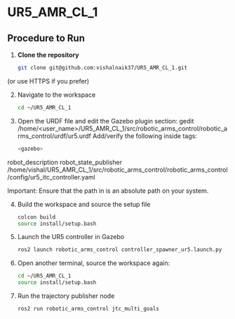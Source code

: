 # UR5_AMR_CL_1

## Procedure to Run

1. **Clone the repository**
   ```bash
   git clone git@github.com:vishalnaik37/UR5_AMR_CL_1.git

(or use HTTPS if you prefer)

2. Navigate to the workspace
   ```bash
   cd ~/UR5_AMR_CL_1

3. Open the URDF file and edit the Gazebo plugin section:
   gedit /home/<user_name>/UR5_AMR_CL_1/src/robotic_arms_control/robotic_arms_control/urdf/ur5.urdf
Add/verify the following inside <gazebo> tags:
     ```bash
   <gazebo>   
  <plugin name="gazebo_ros2_control" filename="libgazebo_ros2_control.so">
    <robot_param>robot_description</robot_param>
    <robot_param_node>robot_state_publisher</robot_param_node>
    <parameters>
      /home/vishal/UR5_AMR_CL_1/src/robotic_arms_control/robotic_arms_control/config/ur5_itc_controller.yaml
    </parameters>
  </plugin>
</gazebo>

Important: Ensure that the path in <parameters> is an absolute path on your system.


4. Build the workspace and source the setup file
   ```bash
   colcon build
   source install/setup.bash

5. Launch the UR5 controller in Gazebo
    ```bash
   ros2 launch robotic_arms_control controller_spawner_ur5.launch.py

6. Open another terminal, source the workspace again:
    ```bash
   cd ~/UR5_AMR_CL_1
   source install/setup.bash

7. Run the trajectory publisher node
    ```bash
   ros2 run robotic_arms_control jtc_multi_goals
